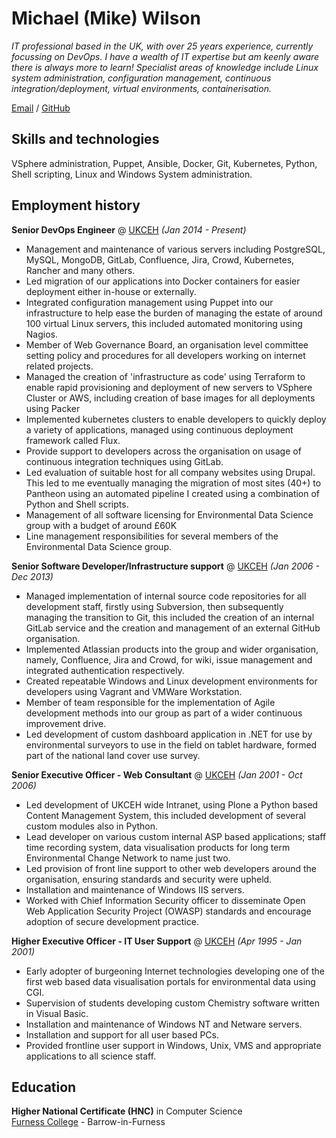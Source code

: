 # Michael (Mike) Wilson

_IT professional based in the UK, with over 25 years experience, currently focussing on DevOps.  I have a wealth of IT expertise but am keenly aware there is always more to learn!  Specialist areas of knowledge include Linux system administration, configuration management, continuous integration/deployment, virtual environments, containerisation._

[Email](mailto:mike@birkrigg.com) / [GitHub](https://github.com/lardymike/)

## Skills and technologies

VSphere administration, Puppet, Ansible, Docker, Git, Kubernetes, Python, Shell scripting, Linux and Windows System administration.

## Employment history

**Senior DevOps Engineer** @ [UKCEH](https://ceh.ac.uk/) _(Jan 2014 - Present)_ <br>
- Management and maintenance of various servers including PostgreSQL, MySQL, MongoDB, GitLab, Confluence, Jira, Crowd, Kubernetes, Rancher and many others.
- Led migration of our applications into Docker containers for easier deployment either in-house or externally.
- Integrated configuration management using Puppet into our infrastructure to help ease the burden of managing the estate of around 100 virtual Linux servers, this included automated monitoring using Nagios.
- Member of Web Governance Board, an organisation level committee setting policy and procedures for all developers working on internet related projects.
- Managed the creation of 'infrastructure as code' using Terraform to enable rapid provisioning and deployment of new servers to VSphere Cluster or AWS, including creation of base images for all deployments using Packer
- Implemented kubernetes clusters to enable developers to quickly deploy a variety of applications, managed using continuous deployment framework called Flux.
- Provide support to developers across the organisation on usage of continuous integration techniques using GitLab.
- Led evaluation of suitable host for all company websites using Drupal.  This led to me eventually managing the migration of most sites (40+) to Pantheon using an automated pipeline I created using a combination of Python and Shell scripts.
- Management of all software licensing for Environmental Data Science group with a budget of around £60K
- Line management responsibilities for several members of the Environmental Data Science group.

**Senior Software Developer/Infrastructure support** @ [UKCEH](https://ceh.ac.uk/) _(Jan 2006 - Dec 2013)_ <br>
- Managed implementation of internal source code repositories for all development staff, firstly using Subversion, then subsequently managing the transition to Git, this included the creation of an internal GitLab service and the creation and management of an external GitHub organisation.
- Implemented Atlassian products into the group and wider organisation, namely, Confluence, Jira and Crowd, for wiki, issue management and integrated authentication respectively.
- Created repeatable Windows and Linux development environments for developers using Vagrant and VMWare Workstation.
- Member of team responsible for the implementation of Agile development methods into our group as part of a wider continuous improvement drive.
- Led development of custom dashboard application in .NET for use by environmental surveyors to use in the field on tablet hardware, formed part of the national land cover use survey.

**Senior Executive Officer - Web Consultant**  @ [UKCEH](https://ceh.ac.uk/) _(Jan 2001 - Oct 2006)_ <br>
- Led development of UKCEH wide Intranet, using Plone a Python based Content Management System, this included development of several custom modules also in Python.
- Lead developer on various custom internal ASP based applications; staff time recording system, data visualisation products for long term Environmental Change Network to name just two.
- Led provision of front line support to other web developers around the organisation, ensuring standards and security were upheld.
- Installation and maintenance of Windows IIS servers.
- Worked with Chief Information Security officer to disseminate Open Web Application Security Project (OWASP) standards and encourage adoption of secure development practice.

**Higher Executive Officer - IT User Support**  @ [UKCEH](https://ceh.ac.uk/) _(Apr 1995 - Jan 2001)_ <br>
- Early adopter of burgeoning Internet technologies developing one of the first web based data visualisation portals for environmental data using CGI.
- Supervision of students developing custom Chemistry software written in Visual Basic.
- Installation and maintenance of Windows NT and Netware servers.
- Installation and support for all user based PCs.
- Provided frontline user support in Windows, Unix, VMS and appropriate applications to all science staff.

## Education

**Higher National Certificate (HNC)** in Computer Science<br>
[Furness College](https://furness.ac.uk/) - Barrow-in-Furness
